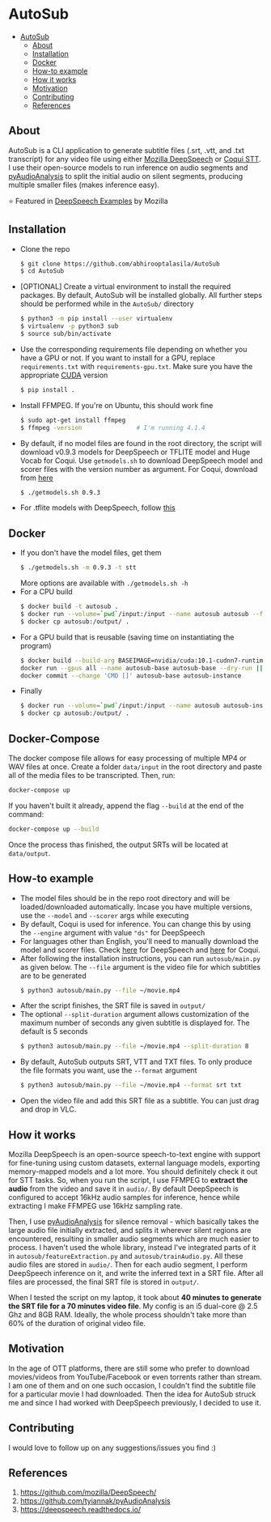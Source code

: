 # AutoSub

- [AutoSub](#autosub)
  - [About](#about)
  - [Installation](#installation)
  - [Docker](#docker)
  - [How-to example](#how-to-example)
  - [How it works](#how-it-works)
  - [Motivation](#motivation)
  - [Contributing](#contributing)
  - [References](#references)

## About

AutoSub is a CLI application to generate subtitle files (.srt, .vtt, and .txt transcript) for any video file using either [Mozilla DeepSpeech](https://github.com/mozilla/DeepSpeech) or [Coqui STT](https://github.com/coqui-ai/STT). I use their open-source models to run inference on audio segments and [pyAudioAnalysis](https://github.com/tyiannak/pyAudioAnalysis) to split the initial audio on silent segments, producing multiple smaller files (makes inference easy).

⭐ Featured in [DeepSpeech Examples](https://github.com/mozilla/DeepSpeech-examples) by Mozilla

## Installation

* Clone the repo
    ```bash
    $ git clone https://github.com/abhirooptalasila/AutoSub
    $ cd AutoSub
    ```
* [OPTIONAL] Create a virtual environment to install the required packages. By default, AutoSub will be installed globally. All further steps should be performed while in the `AutoSub/` directory
    ```bash
    $ python3 -m pip install --user virtualenv
    $ virtualenv -p python3 sub
    $ source sub/bin/activate
    ```
* Use the corresponding requirements file depending on whether you have a GPU or not. If you want to install for a GPU, replace `requirements.txt` with `requirements-gpu.txt`. Make sure you have the appropriate [CUDA](https://deepspeech.readthedocs.io/en/v0.9.3/USING.html#cuda-dependency-inference) version
    ```bash
    $ pip install .
    ```
* Install FFMPEG. If you're on Ubuntu, this should work fine
    ```bash
    $ sudo apt-get install ffmpeg
    $ ffmpeg -version               # I'm running 4.1.4
    ```
* By default, if no model files are found in the root directory, the script will download v0.9.3 models for DeepSpeech or TFLITE model and Huge Vocab for Coqui. Use `getmodels.sh` to download DeepSpeech model and scorer files with the version number as argument. For Coqui, download from [here](https://coqui.ai/models)
    ```bash
    $ ./getmodels.sh 0.9.3
    ```
* For .tflite models with DeepSpeech, follow [this](https://github.com/abhirooptalasila/AutoSub/issues/41#issuecomment-968847604)


## Docker

* If you don't have the model files, get them
    ```bash
    $ ./getmodels.sh -m 0.9.3 -t stt
    ```
    More options are available with `./getmodels.sh -h`
* For a CPU build
    ```bash
    $ docker build -t autosub .
    $ docker run --volume=`pwd`/input:/input --name autosub autosub --file /input/video.mp4
    $ docker cp autosub:/output/ .
    ```
* For a GPU build that is reusable (saving time on instantiating the program)
    ```bash
    $ docker build --build-arg BASEIMAGE=nvidia/cuda:10.1-cudnn7-runtime-ubuntu18.04 --build-arg DEPSLIST=requirements-gpu.txt -t autosub-base . && \
    docker run --gpus all --name autosub-base autosub-base --dry-run || \
    docker commit --change 'CMD []' autosub-base autosub-instance
    ```
* Finally
    ```bash
    $ docker run --volume=`pwd`/input:/input --name autosub autosub-instance --file ~/video.mp4
    $ docker cp autosub:/output/ .
    ```

## Docker-Compose

The docker compose file allows for easy processing of multiple MP4 or WAV files at once. Create a folder `data/input` in the root directory and paste all of the media files to be transcripted. Then, run:

``` bash
docker-compose up
```

If you haven't built it already, append the flag `--build` at the end of the command:

``` bash
docker-compose up --build
```

Once the process thas finished, the output SRTs will be located at `data/output`.

## How-to example

* The model files should be in the repo root directory and will be loaded/downloaded automatically. Incase you have multiple versions, use the `--model` and `--scorer` args while executing
* By default, Coqui is used for inference. You can change this by using the `--engine` argument with value `"ds"` for DeepSpeech
* For languages other than English, you'll need to manually download the model and scorer files. Check [here](https://discourse.mozilla.org/t/links-to-pretrained-models/62688) for DeepSpeech and [here](https://coqui.ai/models) for Coqui.
* After following the installation instructions, you can run `autosub/main.py` as given below. The `--file` argument is the video file for which subtitles are to be generated
    ```bash
    $ python3 autosub/main.py --file ~/movie.mp4
    ```
* After the script finishes, the SRT file is saved in `output/`
* The optional `--split-duration` argument allows customization of the maximum number of seconds any given subtitle is displayed for. The default is 5 seconds
    ```bash
    $ python3 autosub/main.py --file ~/movie.mp4 --split-duration 8
    ```
* By default, AutoSub outputs SRT, VTT and TXT files. To only produce the file formats you want, use the `--format` argument
    ```bash
    $ python3 autosub/main.py --file ~/movie.mp4 --format srt txt
    ```
* Open the video file and add this SRT file as a subtitle. You can just drag and drop in VLC.



## How it works

Mozilla DeepSpeech is an open-source speech-to-text engine with support for fine-tuning using custom datasets, external language models, exporting memory-mapped models and a lot more. You should definitely check it out for STT tasks. So, when you run the script, I use FFMPEG to **extract the audio** from the video and save it in `audio/`. By default DeepSpeech is configured to accept 16kHz audio samples for inference, hence while extracting I make FFMPEG use 16kHz sampling rate. 

Then, I use [pyAudioAnalysis](https://github.com/tyiannak/pyAudioAnalysis) for silence removal - which basically takes the large audio file initially extracted, and splits it wherever silent regions are encountered, resulting in smaller audio segments which are much easier to process. I haven't used the whole library, instead I've integrated parts of it in `autosub/featureExtraction.py` and `autosub/trainAudio.py`. All these audio files are stored in `audio/`. Then for each audio segment, I perform DeepSpeech inference on it, and write the inferred text in a SRT file. After all files are processed, the final SRT file is stored in `output/`.

When I tested the script on my laptop, it took about **40 minutes to generate the SRT file for a 70 minutes video file**. My config is an i5 dual-core @ 2.5 Ghz and 8GB RAM. Ideally, the whole process shouldn't take more than 60% of the duration of original video file. 


## Motivation

In the age of OTT platforms, there are still some who prefer to download movies/videos from YouTube/Facebook or even torrents rather than stream. I am one of them and on one such occasion, I couldn't find the subtitle file for a particular movie I had downloaded. Then the idea for AutoSub struck me and since I had worked with DeepSpeech previously, I decided to use it. 


## Contributing

I would love to follow up on any suggestions/issues you find :)


## References
1. https://github.com/mozilla/DeepSpeech/
2. https://github.com/tyiannak/pyAudioAnalysis
3. https://deepspeech.readthedocs.io/
